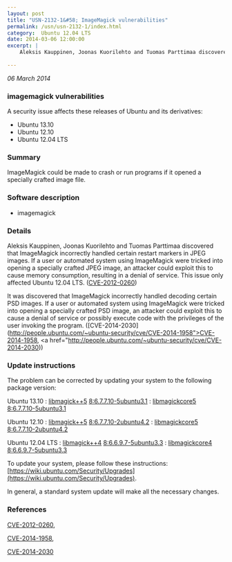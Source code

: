 ```yaml
---
layout: post
title: "USN-2132-1&#58; ImageMagick vulnerabilities"
permalink: /usn/usn-2132-1/index.html
category:  Ubuntu 12.04 LTS
date: 2014-03-06 12:00:00
excerpt: |
    Aleksis Kauppinen, Joonas Kuorilehto and Tuomas Parttimaa discovered that ImageMagick incorrectly handled certain restart markers in JPEG images. If a user or automated system using ImageMagick were tricked into opening a specially crafted JPEG image, an attacker could exploit this to cause memory consumption, resulting in a denial of service. This issue only affected Ubuntu 12.04 LTS. ([CVE-2012-0260](http://people.ubuntu.com/~ubuntu-security/cve/CVE-2012-0260))
    
--- 
```

 
 

*06 March 2014*

### imagemagick vulnerabilities

A security issue affects these releases of Ubuntu and its derivatives:

* Ubuntu 13.10
* Ubuntu 12.10
* Ubuntu 12.04 LTS

### Summary

ImageMagick could be made to crash or run programs if it opened a specially crafted image file.

### Software description

* imagemagick 

### Details

Aleksis Kauppinen, Joonas Kuorilehto and Tuomas Parttimaa discovered that ImageMagick incorrectly handled certain restart markers in JPEG images. If a user or automated system using ImageMagick were tricked into opening a specially crafted JPEG image, an attacker could exploit this to cause memory consumption, resulting in a denial of service. This issue only affected Ubuntu 12.04 LTS. ([CVE-2012-0260](http://people.ubuntu.com/~ubuntu-security/cve/CVE-2012-0260))

It was discovered that ImageMagick incorrectly handled decoding certain PSD images. If a user or automated system using ImageMagick were tricked into opening a specially crafted PSD image, an attacker could exploit this to cause a denial of service or possibly execute code with the privileges of the user invoking the program. ([CVE-2014-2030](http://people.ubuntu.com/~ubuntu-security/cve/CVE-2014-1958">CVE-2014-1958</a>, <a href="http://people.ubuntu.com/~ubuntu-security/cve/CVE-2014-2030)) 

### Update instructions

The problem can be corrected by updating your system to the following package version:

Ubuntu 13.10
 : [libmagick++5](https://launchpad.net/ubuntu/+source/imagemagick) <span> [8:6.7.7.10-5ubuntu3.1](https://launchpad.net/ubuntu/+source/imagemagick/8:6.7.7.10-5ubuntu3.1) </span> 
 : [libmagickcore5](https://launchpad.net/ubuntu/+source/imagemagick) <span> [8:6.7.7.10-5ubuntu3.1](https://launchpad.net/ubuntu/+source/imagemagick/8:6.7.7.10-5ubuntu3.1) </span> 

Ubuntu 12.10
 : [libmagick++5](https://launchpad.net/ubuntu/+source/imagemagick) <span> [8:6.7.7.10-2ubuntu4.2](https://launchpad.net/ubuntu/+source/imagemagick/8:6.7.7.10-2ubuntu4.2) </span> 
 : [libmagickcore5](https://launchpad.net/ubuntu/+source/imagemagick) <span> [8:6.7.7.10-2ubuntu4.2](https://launchpad.net/ubuntu/+source/imagemagick/8:6.7.7.10-2ubuntu4.2) </span> 

Ubuntu 12.04 LTS
 : [libmagick++4](https://launchpad.net/ubuntu/+source/imagemagick) <span> [8:6.6.9.7-5ubuntu3.3](https://launchpad.net/ubuntu/+source/imagemagick/8:6.6.9.7-5ubuntu3.3) </span> 
 : [libmagickcore4](https://launchpad.net/ubuntu/+source/imagemagick) <span> [8:6.6.9.7-5ubuntu3.3](https://launchpad.net/ubuntu/+source/imagemagick/8:6.6.9.7-5ubuntu3.3) </span> 

To update your system, please follow these instructions: [https://wiki.ubuntu.com/Security/Upgrades](https://wiki.ubuntu.com/Security/Upgrades).

In general, a standard system update will make all the necessary changes. 

### References

 
 [CVE-2012-0260](http://people.ubuntu.com/~ubuntu-security/cve/CVE-2012-0260), 

 [CVE-2014-1958](http://people.ubuntu.com/~ubuntu-security/cve/CVE-2014-1958), 

 [CVE-2014-2030](http://people.ubuntu.com/~ubuntu-security/cve/CVE-2014-2030)
 


